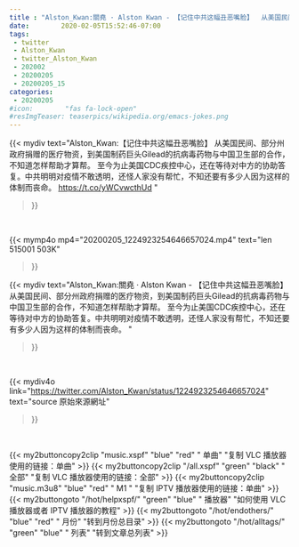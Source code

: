 ```yaml
---
title : "Alston_Kwan:關堯 · Alston Kwan - 【记住中共这幅丑恶嘴脸】  从美国民间、部分州政府捐赠的医疗物资，到美国制药巨头Gilead的抗病毒药物与中国卫生部的合作，不知道怎样帮助才算帮。  至今为止美国CDC疾控中心，还在等待对中方的协助答复。中共明明对疫情不敢透明，还怪人家没有帮忙，不知还要有多少人因为这样的体制而丧命。 "
date:        2020-02-05T15:52:46-07:00
tags:
 - twitter
 - Alston_Kwan
 - twitter_Alston_Kwan
 - 202002
 - 20200205
 - 20200205_15
categories:
 - 20200205
#icon:        "fas fa-lock-open"
#resImgTeaser: teaserpics/wikipedia.org/emacs-jokes.png
---
```


{{< mydiv text="Alston_Kwan:【记住中共这幅丑恶嘴脸】  从美国民间、部分州政府捐赠的医疗物资，到美国制药巨头Gilead的抗病毒药物与中国卫生部的合作，不知道怎样帮助才算帮。  至今为止美国CDC疾控中心，还在等待对中方的协助答复。中共明明对疫情不敢透明，还怪人家没有帮忙，不知还要有多少人因为这样的体制而丧命。 https://t.co/yWCvwcthUd "
>}}
<br>


{{< mymp4o mp4="20200205_1224923254646657024.mp4"
text="len 515001    503K"
>}}


{{< mydiv text="Alston_Kwan:關堯 · Alston Kwan - 【记住中共这幅丑恶嘴脸】  从美国民间、部分州政府捐赠的医疗物资，到美国制药巨头Gilead的抗病毒药物与中国卫生部的合作，不知道怎样帮助才算帮。  至今为止美国CDC疾控中心，还在等待对中方的协助答复。中共明明对疫情不敢透明，还怪人家没有帮忙，不知还要有多少人因为这样的体制而丧命。 "
>}}
<br>

{{< mydiv4o link="https://twitter.com/Alston_Kwan/status/1224923254646657024"
text="source 原始來源網址"
>}}


<br>





{{< my2buttoncopy2clip "music.xspf"        "blue"   "red"    " 单曲"  "复制 VLC 播放器使用的链接：单曲" >}} {{< my2buttoncopy2clip "/all.xspf"         "green"  "black"  " 全部"  "复制 VLC 播放器使用的链接：全部" >}} {{< my2buttoncopy2clip "music.m3u8"        "blue"   "red"    " M1 "    "复制 IPTV 播放器使用的链接：单曲" >}} {{< my2buttongoto      "/hot/helpxspf/"    "green"  "blue"   " 播放器" "如何使用 VLC 播放器或者 IPTV 播放器的教程" >}} {{< my2buttongoto      "/hot/endothers/"   "blue"   "red"    " 月份"   "转到月份总目录" >}} {{< my2buttongoto      "/hot/alltags/"     "green"  "blue"   " 列表"   "转到文章总列表" >}} 
